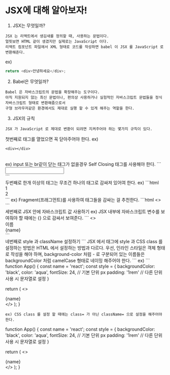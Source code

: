 # JSX에 대해 알아보자!

1. JSX는 무엇일까?
```
JSX 는 리액트에서 생김새를 정의할 때, 사용하는 문법이다. 
얼핏보면 HTML 같이 생겼지만 실제로는 JavaScript 이다.
리액트 컴포넌트 파일에서 XML 형태로 코드를 작성하면 babel 이 JSX 를 JavaScript 로 변환해준다.
```
ex)
```javascript
return <div>안녕하세요</div>;
```

2. Babel은 무엇일까?
```
Babel 은 자바스크립트의 문법을 확장해주는 도구이다.
아직 지원되지 않는 최신 문법이나, 편의상 사용하거나 실험적인 자바스크립트 문법들을 정식 자바스크립트 형태로 변환해줌으로서 
구형 브라우저같은 환경에서도 제대로 실행 할 수 있게 해주는 역할을 한다.
```

3. JSX의 규칙
```
JSX 가 JavaScript 로 제대로 변환이 되려면 지켜주어야 하는 몇가지 규칙이 있다.
```

첫번째로 태그를 열었으면 꼭 닫아주어야 한다.
ex)
```
<div></div> 
```
<br/>
ex) input 또는 br같이 닫는 태그가 없을경우 Self Closing 태그를 사용해야 한다.
```
<input />
<br />
```
<br/>
두번째로 한개 이상의 태그는 무조건 하나의 태그로 감싸져 있어여 한다.
ex)
```html
<div>
  <div>1</div>
  <div>2</div>
</div>
```
ex) Fragment(프래그먼트)를 사용하여 태그들을 감싸는 걸 추천한다.
```html
<>
  <div>
  </div>
</>
```
<br/>
세번째로 JSX 안에 자바스크립트 값 사용하기
ex) JSX 내부에 자바스크립트 변수를 보여줘야 할 때에는 {} 으로 감싸서 보여준다.
```
<>
  <div>이름</div>
  <div>{name}</div>
</>
```
<br/>
네번째로 style 과 className 설정하기
```
JSX 에서 태그에 style 과 CSS class 를 설정하는 방법은 HTML 에서 설정하는 방법과 다르다.
우선, 인라인 스타일은 객체 형태로 작성을 해야 하며, 
background-color 처럼 - 로 구분되어 있는 이름들은 backgroundColor 처럼 camelCase 형태로 네이밍 해주어야 한다.
```
ex)
```
function App() {
  const name = 'react';
  const style = {
    backgroundColor: 'black',
    color: 'aqua',
    fontSize: 24, // 기본 단위 px
    padding: '1rem' // 다른 단위 사용 시 문자열로 설정
  }

  return (
    <>
      <Hello />
      <div style={style}>{name}</div>
    </>
  );
}
```
ex) CSS class 를 설정 할 때에는 class= 가 아닌 className= 으로 설정을 해주어야 한다.
```
function App() {
  const name = 'react';
  const style = {
    backgroundColor: 'black',
    color: 'aqua',
    fontSize: 24, // 기본 단위 px
    padding: '1rem' // 다른 단위 사용 시 문자열로 설정
  }

  return (
    <>
      <Hello />
      <div style={style}>{name}</div>
      <div className="gray-box"></div>
    </>
  );
}
```